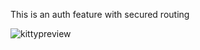 This is an auth feature with secured routing


![kittypreview](https://user-images.githubusercontent.com/95955095/198992791-b5c49418-ce03-49dc-9bc8-24dbc575b565.gif)
